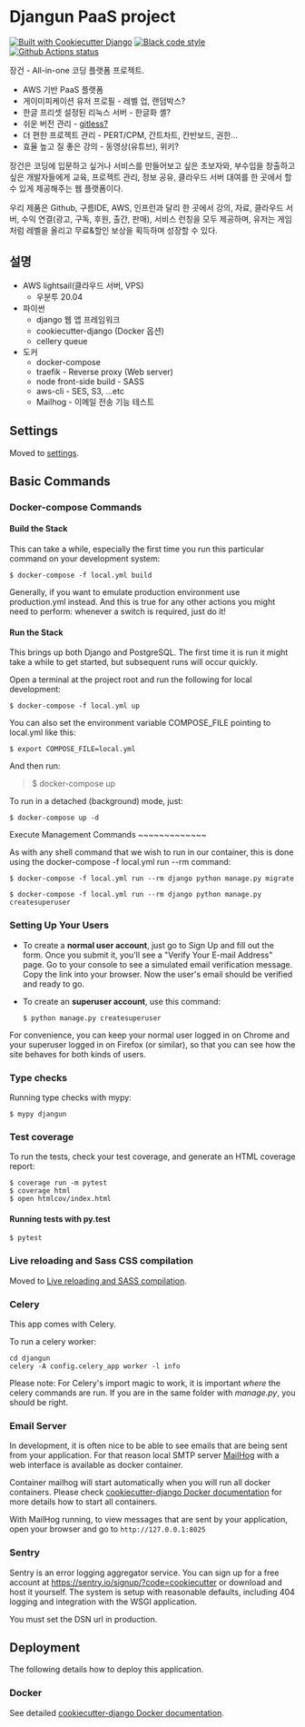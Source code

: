 Djangun PaaS project
====================

[![Built with Cookiecutter Django](https://img.shields.io/badge/built%20with-Cookiecutter%20Django-ff69b4.svg?logo=cookiecutter)](https://github.com/pydanny/cookiecutter-django/)
[![Black code style](https://img.shields.io/badge/code%20style-black-000000.svg)](https://github.com/ambv/black)
[![Github Actions status](https://github.com/binaryeast/djangun.com/actions/workflows/ci.yml/badge.svg)](https://github.com/binaryeast/djangun.com/actions/workflows/ci.yml)

장건 - All-in-one 코딩 플랫폼 프로젝트.

* AWS 기반 PaaS 플랫폼
* 게이미피케이션 유저 프로필 - 레벨 업, 랜덤박스?
* 한글 프리셋 설정된 리눅스 서버 - 한글화 셸?
* 쉬운 버전 관리 - [gitless?](https://github.com/gitless-vcs/gitless)
* 더 편한 프로젝트 관리 - PERT/CPM, 간트차트, 칸반보드, 권한...
* 효율 높고 질 좋은 강의 - 동영상(유튜브), 위키?

장건은 코딩에 입문하고 싶거나 서비스를 만들어보고 싶은 초보자와, 부수입을 창출하고 싶은 개발자들에게 교육, 프로젝트 관리, 정보 공유, 클라우드 서버 대여를 한 곳에서 할 수 있게 제공해주는 웹 플랫폼이다.

우리 제품은 Github, 구름IDE, AWS, 인프런과 달리 한 곳에서 강의, 자료, 클라우드 서버, 수익 연결(광고, 구독, 후원, 출간, 판매), 서비스 런칭을 모두 제공하며, 유저는 게임처럼 레벨을 올리고 무료&할인 보상을 획득하며 성장할 수 있다.



설명
--------

* AWS lightsail(클라우드 서버, VPS)
  + 우분투 20.04
* 파이썬
  + django 웹 앱 프레임워크
  + cookiecutter-django (Docker 옵션)
  + cellery queue
* 도커
  + docker-compose
  + traefik - Reverse proxy (Web server)
  + node front-side build - SASS
  + aws-cli - SES, S3, ...etc
  + Mailhog - 이메일 전송 기능 테스트

Settings
--------

Moved to
[settings](http://cookiecutter-django.readthedocs.io/en/latest/settings.html).

Basic Commands
--------------

### Docker-compose Commands

#### Build the Stack

This can take a while, especially the first time you run this particular
command on your development system:

    $ docker-compose -f local.yml build

Generally, if you want to emulate production environment use
production.yml instead. And this is true for any other actions you might
need to perform: whenever a switch is required, just do it!

#### Run the Stack

This brings up both Django and PostgreSQL. The first time it is run it
might take a while to get started, but subsequent runs will occur
quickly.

Open a terminal at the project root and run the following for local
development:

    $ docker-compose -f local.yml up

You can also set the environment variable COMPOSE\_FILE pointing to
local.yml like this:

    $ export COMPOSE_FILE=local.yml

And then run:

> \$ docker-compose up

To run in a detached (background) mode, just:

    $ docker-compose up -d

Execute Management Commands \~\~\~\~\~\~\~\~\~\~\~\~\~

As with any shell command that we wish to run in our container, this is
done using the docker-compose -f local.yml run \--rm command:

    $ docker-compose -f local.yml run --rm django python manage.py migrate

    $ docker-compose -f local.yml run --rm django python manage.py createsuperuser

### Setting Up Your Users

-   To create a **normal user account**, just go to Sign Up and fill out
    the form. Once you submit it, you\'ll see a \"Verify Your E-mail
    Address\" page. Go to your console to see a simulated email
    verification message. Copy the link into your browser. Now the
    user\'s email should be verified and ready to go.
-   To create an **superuser account**, use this command:

        $ python manage.py createsuperuser

For convenience, you can keep your normal user logged in on Chrome and
your superuser logged in on Firefox (or similar), so that you can see
how the site behaves for both kinds of users.

### Type checks

Running type checks with mypy:

    $ mypy djangun

### Test coverage

To run the tests, check your test coverage, and generate an HTML
coverage report:

    $ coverage run -m pytest
    $ coverage html
    $ open htmlcov/index.html

#### Running tests with py.test

    $ pytest

### Live reloading and Sass CSS compilation

Moved to [Live reloading and SASS
compilation](http://cookiecutter-django.readthedocs.io/en/latest/live-reloading-and-sass-compilation.html).

### Celery

This app comes with Celery.

To run a celery worker:

``` {.sourceCode .bash}
cd djangun
celery -A config.celery_app worker -l info
```

Please note: For Celery\'s import magic to work, it is important *where*
the celery commands are run. If you are in the same folder with
*manage.py*, you should be right.

### Email Server

In development, it is often nice to be able to see emails that are being
sent from your application. For that reason local SMTP server
[MailHog](https://github.com/mailhog/MailHog) with a web interface is
available as docker container.

Container mailhog will start automatically when you will run all docker
containers. Please check [cookiecutter-django Docker
documentation](http://cookiecutter-django.readthedocs.io/en/latest/deployment-with-docker.html)
for more details how to start all containers.

With MailHog running, to view messages that are sent by your
application, open your browser and go to `http://127.0.0.1:8025`

### Sentry

Sentry is an error logging aggregator service. You can sign up for a
free account at <https://sentry.io/signup/?code=cookiecutter> or
download and host it yourself. The system is setup with reasonable
defaults, including 404 logging and integration with the WSGI
application.

You must set the DSN url in production.

Deployment
----------

The following details how to deploy this application.

### Docker

See detailed [cookiecutter-django Docker
documentation](http://cookiecutter-django.readthedocs.io/en/latest/deployment-with-docker.html).
